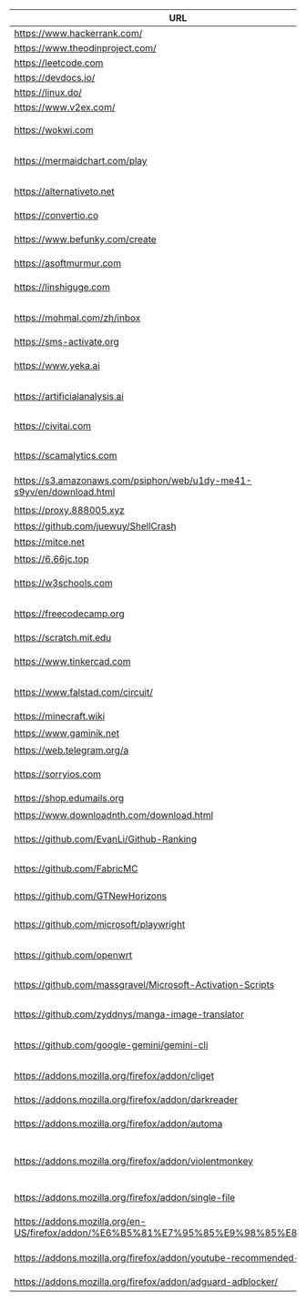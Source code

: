 | URL                                                                                  | Description                         |
| ------------------------------------------------------------------------------------ | ----------------------------------- |
| https://www.hackerrank.com/                                                          | hackrank                            |
| https://www.theodinproject.com/                                                      | theodinproject                      |
| https://leetcode.com                                                                 | Leetcode                            |
| https://devdocs.io/                                                                  | devdocs                             |
| https://linux.do/                                                                    | linuxdo                             |
| https://www.v2ex.com/                                                                | v2ex                                |
| https://wokwi.com                                                                    | 在线电路与固件仿真                  |
| https://mermaidchart.com/play                                                        | Mermaid 在线编辑器与预览            |
| https://alternativeto.net                                                            | 查找软件替代品与用户评价            |
| https://convertio.co                                                                 | 格式在线文件转换                    |
| https://www.befunky.com/create                                                       | 在线图片编辑与拼图                  |
| https://asoftmurmur.com                                                              | 白噪音/环境音                       |
| https://linshiguge.com                                                               | 临时邮箱（一次性邮箱）              |
| https://mohmal.com/zh/inbox                                                          | 临时邮箱服务（网页收件）            |
| https://sms-activate.org                                                             | 虚拟号码接码平台                    |
| https://www.yeka.ai                                                                  | 野卡-虚拟信用卡服务                 |
| https://artificialanalysis.ai                                                        | AI 模型排行榜与对比                 |
| https://civitai.com                                                                  | Stable Diffusion 模型/LoRA 社区     |
| https://scamalytics.com                                                              | IP 风险评分与欺诈检测               |
| https://s3.amazonaws.com/psiphon/web/u1dy-me41-s9yv/en/download.html                 | Psiphon（赛风）下载                 |
| https://proxy.888005.xyz                                                             | 代理检测                            |
| https://github.com/juewuy/ShellCrash                                                 | ShellCrash                          |
| https://mitce.net                                                                    | mitce机场                           |
| https://6.66jc.top                                                                   | nb机场                              |
| https://w3schools.com                                                                | Web 开发教程与示例                  |
| https://freecodecamp.org                                                             | 免费编程课程与项目                  |
| https://scratch.mit.edu                                                              | 少女图形化编程                      |
| https://www.tinkercad.com                                                            | 在线 3D 建模与电路设计              |
| https://www.falstad.com/circuit/                                                     | 交互式电路仿真与可视化              |
| https://minecraft.wiki                                                               | Minecraft 维基                      |
| https://www.gaminik.net                                                              | 屏幕实时翻译器                      |
| https://web.telegram.org/a                                                           | Telegram 网页版                     |
| https://sorryios.com                                                                 | 代订阅服务与共享订阅账户平台        |
| https://shop.edumails.org                                                            | 教育邮箱购买                        |
| https://www.downloadnth.com/download.html                                            | 软件下载站                          |
| https://github.com/EvanLi/Github-Ranking                                             | GitHub 仓库/开发者排名              |
| https://github.com/FabricMC                                                          | Minecraft Modding 工具链            |
| https://github.com/GTNewHorizons                                                     | Minecraft GT New Horizons           |
| https://github.com/microsoft/playwright                                              | 浏览器自动化与端到端测试            |
| https://github.com/openwrt                                                           | 路由器/嵌入式 Linux 系统            |
| https://github.com/massgravel/Microsoft-Activation-Scripts                           | Windows/Office 激活脚本（MAS）      |
| https://github.com/zyddnys/manga-image-translator                                    | 离线漫画 OCR 翻译工具               |
| https://github.com/google-gemini/gemini-cli                                          | Gemini 命令行客户端                 |
| https://addons.mozilla.org/firefox/addon/cliget                                      | 复制 cURL/wget 下载命令             |
| https://addons.mozilla.org/firefox/addon/darkreader                                  | 全站暗色模式                        |
| https://addons.mozilla.org/firefox/addon/automa                                      | 浏览器自动化工作流工具              |
| https://addons.mozilla.org/firefox/addon/violentmonkey                               | 用户脚本管理器（Tampermonkey 替代） |
| https://addons.mozilla.org/firefox/addon/single-file                                 | 将网页打包为单一 HTML               |
| https://addons.mozilla.org/en-US/firefox/addon/%E6%B5%81%E7%95%85%E9%98%85%E8%AF%BB/ | 流畅阅读(沉浸式翻译开源版本)        |
| https://addons.mozilla.org/firefox/addon/youtube-recommended-videos/                 | 隐藏YouTube分散注意力的元素         |
| https://addons.mozilla.org/firefox/addon/adguard-adblocker/                          | 强大的广告拦截器                    |

